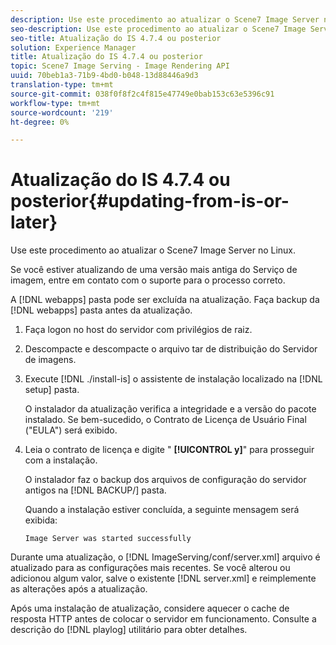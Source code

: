 ```yaml
---
description: Use este procedimento ao atualizar o Scene7 Image Server no Linux.
seo-description: Use este procedimento ao atualizar o Scene7 Image Server no Linux.
seo-title: Atualização do IS 4.7.4 ou posterior
solution: Experience Manager
title: Atualização do IS 4.7.4 ou posterior
topic: Scene7 Image Serving - Image Rendering API
uuid: 70beb1a3-71b9-4bd0-b048-13d88446a9d3
translation-type: tm+mt
source-git-commit: 038f0f8f2c4f815e47749e0bab153c63e5396c91
workflow-type: tm+mt
source-wordcount: '219'
ht-degree: 0%

---
```



# Atualização do IS 4.7.4 ou posterior{#updating-from-is-or-later}

Use este procedimento ao atualizar o Scene7 Image Server no Linux.

Se você estiver atualizando de uma versão mais antiga do Serviço de imagem, entre em contato com o suporte para o processo correto.

A [!DNL webapps] pasta pode ser excluída na atualização. Faça backup da [!DNL webapps] pasta antes da atualização.

1. Faça logon no host do servidor com privilégios de raiz.
1. Descompacte e descompacte o arquivo tar de distribuição do Servidor de imagens.
1. Execute [!DNL ./install-is] o assistente de instalação localizado na [!DNL setup] pasta.

   O instalador da atualização verifica a integridade e a versão do pacote instalado. Se bem-sucedido, o Contrato de Licença de Usuário Final (&quot;EULA&quot;) será exibido.
1. Leia o contrato de licença e digite &quot; **[!UICONTROL y]**&quot; para prosseguir com a instalação.

   O instalador faz o backup dos arquivos de configuração do servidor antigos na [!DNL BACKUP/] pasta.

   Quando a instalação estiver concluída, a seguinte mensagem será exibida:

   `Image Server was started successfully`

Durante uma atualização, o [!DNL ImageServing/conf/server.xml] arquivo é atualizado para as configurações mais recentes. Se você alterou ou adicionou algum valor, salve o existente [!DNL server.xml] e reimplemente as alterações após a atualização.

Após uma instalação de atualização, considere aquecer o cache de resposta HTTP antes de colocar o servidor em funcionamento. Consulte a descrição do [!DNL playlog] utilitário para obter detalhes.
